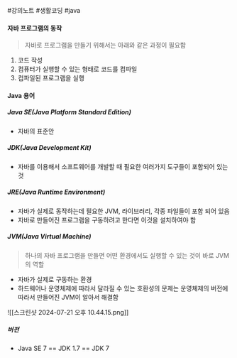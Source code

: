 #강의노트 #생활코딩 #java 

#### 자바 프로그램의 동작
> 자바로 프로그램을 만들기 위해서는 아래와 같은 과정이 필요함

1. 코드 작성
2. 컴퓨터가 실행할 수 있는 형태로 코드를 컴파일
3. 컴파일된 프로그램을 실행

#### Java 용어

##### Java SE(Java Platform Standard Edition)
- 자바의 표준안
##### JDK(Java Development Kit)
- 자바를 이용해서 소프트웨어를 개발할 때 필요한 여러가지 도구들이 포함되어 있는 것
##### JRE(Java Runtime Environment)
- 자바가 실제로 동작하는데 필요한 JVM, 라이브러리, 각종 파일들이 포함 되어 있음
- 자바로 만들어진 프로그램을 구동하려고 한다면 이것을 설치하여야 함 
##### JVM(Java Virtual Machine)
> 하나의 자바 프로그램을 만들면 어떤 환경에서도 실행할 수 있는 것이 바로 JVM의 역할
- 자바가 실제로 구동하는 환경
- 하드웨어나 운영체제에 따라서 달라질 수 있는 호환성의 문제는 운영체제의 버전에 따라서 만들어진 JVM이 알아서 해결함

![[스크린샷 2024-07-21 오후 10.44.15.png]]

##### 버전
- Java SE 7 == JDK 1.7 == JDK 7 